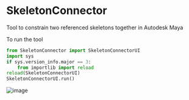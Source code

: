 # SkeletonConnector
Tool to constrain two referenced skeletons together in Autodesk Maya


To run the tool
```python
from SkeletonConnector import SkeletonConnectorUI
import sys
if sys.version_info.major == 3:
    from importlib import reload
reload(SkeletonConnectorUI)
SkeletonConnectorUI.run()
```

![image](https://user-images.githubusercontent.com/37246948/173188195-15972805-f0dd-4602-9859-0ddf6c8488c3.png)
